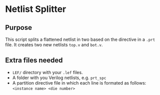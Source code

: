 # Netlist Splitter

## Purpose
This script splits a flattened netlist in two based on the directive in a `.prt` file.
It creates two new netlists `top.v` and `bot.v`.

## Extra files needed
- `LEF/` directory with your `.lef` files.
- A folder with you Verilog netlists, e.g. `prt_spc`
- A partition directive file in which each line is formated as follows:
	`<instance name> <die number>`